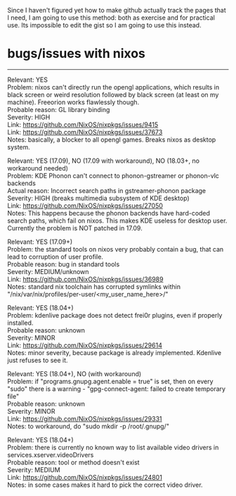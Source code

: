 Since I haven't figured yet how to make github actually track the pages that I need, I am going to use this method: both as exercise and for practical use. Its impossible to edit the gist so I am going to use this instead.

# bugs/issues with nixos
-- -- -- --
Relevant: YES  
Problem: nixos can't directly run the opengl applications, which results in black screen or weird resolution followed by black screen (at least on my machine). Freeorion works flawlessly though.  
Probable reason: GL library binding  
Severity: HIGH  
Link: https://github.com/NixOS/nixpkgs/issues/9415  
Link: https://github.com/NixOS/nixpkgs/issues/37673  
Notes: basically, a blocker to all opengl games. Breaks nixos as desktop system.  


Relevant: YES (17.09), NO (17.09 with workaround), NO (18.03+, no workaround needed)  
Problem: KDE Phonon can't connect to phonon-gstreamer or phonon-vlc backends  
Actual reason: Incorrect search paths in gstreamer-phonon package  
Severity: HIGH (breaks multimedia subsystem of KDE desktop)  
Link: https://github.com/NixOS/nixpkgs/issues/27050  
Notes: This happens because the phonon backends have hard-coded search paths, which fail on nixos. This makes KDE useless for desktop user. Currently the problem is NOT patched in 17.09.  


Relevant: YES (17.09+)  
Problem: the standard tools on nixos very probably contain a bug, that can lead to corruption of user profile.  
Probable reason: bug in standard tools  
Severity: MEDIUM/unknown  
Link: https://github.com/NixOS/nixpkgs/issues/36989  
Notes: standard nix toolchain has corrupted symlinks within "/nix/var/nix/profiles/per-user/<my_user_name_here>/"  


Relevant: YES (18.04+)  
Problem: kdenlive package does not detect frei0r plugins, even if properly installed.  
Probable reason: unknown  
Severity: MINOR  
Link: https://github.com/NixOS/nixpkgs/issues/29614  
Notes: minor severity, because package is already implemented. Kdenlive just refuses to see it.  


Relevant: YES (18.04+), NO (with workaround)  
Problem: if "programs.gnupg.agent.enable = true" is set, then on every "sudo" there is a warning - "gpg-connect-agent: failed to create temporary file"  
Probable reason: unknown  
Severity: MINOR  
Link: https://github.com/NixOS/nixpkgs/issues/29331  
Notes: to workaround, do "sudo mkdir -p /root/.gnupg/"  


Relevant: YES (18.04+)  
Problem: there is currently no known way to list available video drivers in services.xserver.videoDrivers  
Probable reason: tool or method doesn't exist  
Severity: MEDIUM  
Link: https://github.com/NixOS/nixpkgs/issues/24801  
Notes: in some cases makes it hard to pick the correct video driver.  
